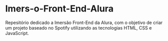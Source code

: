 # Imers-o-Front-End-Alura
Repesitório dedicado a Imersão Front-End da Alura, com o objetivo de criar um projeto baseado no Spotify utilizando as tecnologias HTML, CSS e JavaScript.
